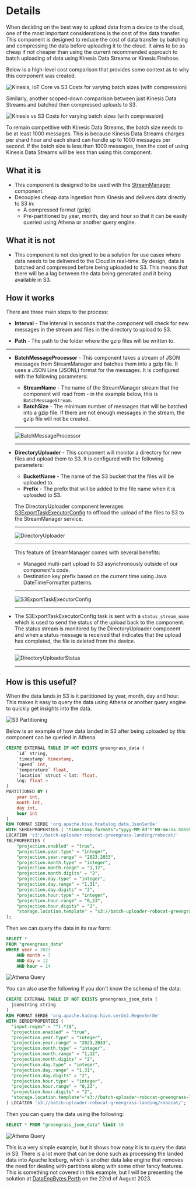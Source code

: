 # Details

When deciding on the best way to upload data from a device to the cloud, one of the most important considerations is the cost of the data transfer. This component is designed to reduce the cost of data transfer by batching and compressing the data before uploading it to the cloud. It aims to be as cheap if not cheaper than using the current recommended approach to batch uploading of data using Kinesis Data Streams or Kinesis Firehose.

Below is a high-level cost comparison that provides some context as to why this component was created.

![Kinesis, IoT Core vs S3 Costs for varying batch sizes (with compression)](img/cost-comparision-01.png)

Similarly, another scoped-down comparison between just Kinesis Data Streams and batched then compressed uploads to S3.

![Kinesis vs S3 Costs for varying batch sizes (with compression)](img/cost-comparision-02.png)

To remain competitive with Kinesis Data Streams, the batch size needs to be at least 1000 messages. This is because Kinesis Data Streams charges per shard hour and each shard can handle up to 1000 messages per second. If the batch size is less than 1000 messages, then the cost of using Kinesis Data Streams will be less than using this component.

## What it is

- This component is designed to be used with the [StreamManager](https://docs.aws.amazon.com/greengrass/v2/developerguide/stream-manager-component.html) component.
- Decouples cheap data ingestion from Kinesis and delivers data directly to S3 in:
  - A compressed format (gzip)
  - Pre-partitioned by year, month, day and hour so that it can be easily queried using Athena or another query engine.

## What it is not

- This component is not designed to be a solution for use cases where data needs to be delivered to the Cloud in real-time. By design, data is batched and compressed before being uploaded to S3. This means that there will be a lag between the data being generated and it being available in S3.

## How it works

There are three main steps to the process:

- **Interval** - The interval in seconds that the component will check for new messages in the stream and files in the directory to upload to S3.

- **Path** - The path to the folder where the gzip files will be written to.

---


- **BatchMessageProcessor** - This component takes a stream of JSON messages from StreamManager and batches them into a gzip file. It uses a JSON Line (JSONL) format for the messages. It is configured with the following parameters:
  - **StreamName** - The name of the StreamManager stream that the component will read from - in the example below, this is `BatchMessageStream`.
  - **BatchSize** - The minimum number of messages that will be batched into a gzip file. If there are not enough messages in the stream, the gzip file will not be created.

  ---

  ![BatchMessageProcessor](img/stream-manager-01.png)

  ---

- **DirectoryUploader** - This component will monitor a directory for new files and upload them to S3. It is configured with the following parameters:
  - **BucketName** - The name of the S3 bucket that the files will be uploaded to.
  - **Prefix** - The prefix that will be added to the file name when it is uploaded to S3.

  The DirectoryUploader component leverages [S3ExportTaskExecutorConfig](https://docs.aws.amazon.com/greengrass/v2/developerguide/stream-export-configurations.html#export-to-s3) to offload the upload of the files to S3 to the StreamManager service.

  ---

  ![DirectoryUploader](img/stream-manager-02.png)
  
  ---

  This feature of StreamManager comes with several benefits:

  - Managed multi-part upload to S3 asynchronously outside of our component's code.
  - Destination key prefix based on the current time using Java DateTimeFormatter patterns.

  ---

  ![S3ExportTaskExecutorConfig](img/stream-manager-03.png)

  ---

- The S3ExportTaskExecutorConfig task is sent with a `status_stream_name` which is used to send the status of the upload back to the component. The status stream is monitored by the DirectoryUploader component and when a status message is received that indicates that the upload has completed, the file is deleted from the device.

  ---

  ![DirectoryUploaderStatus](img/stream-manager-04.png)

  ---

## How is this useful?

When the data lands in S3 is it partitioned by year, month, day and hour. This makes it easy to query the data using Athena or another query engine to quickly get insights into the data.

![S3 Partitioning](img/s3-partitioning.png)

Below is an example of how data landed in S3 after being uploaded by this component can be queried in Athena.

```sql
CREATE EXTERNAL TABLE IF NOT EXISTS greengrass_data (
    `id` string,
    `timestamp` timestamp,
    `speed` int,
    `temperature` float,
    `location` struct < lat: float,
    lng: float >
)
PARTITIONED BY (
    year int,
    month int,
    day int,
    hour int
)
ROW FORMAT SERDE 'org.apache.hive.hcatalog.data.JsonSerDe'
WITH SERDEPROPERTIES ( "timestamp.formats"="yyyy-MM-dd'T'HH:mm:ss.SSSSSSZZ" )
LOCATION 's3://batch-uploader-robocat-greengrass-landing/robocat/'
TBLPROPERTIES (
    "projection.enabled" = "true",
    "projection.year.type" = "integer",
    "projection.year.range" = "2023,2033",
    "projection.month.type" = "integer",
    "projection.month.range" = "1,12",
    "projection.month.digits" = "2",
    "projection.day.type" = "integer",
    "projection.day.range" = "1,31",
    "projection.day.digits" = "2",
    "projection.hour.type" = "integer",
    "projection.hour.range" = "0,23",
    "projection.hour.digits" = "2",
    "storage.location.template" = "s3://batch-uploader-robocat-greengrass-landing/robocat/year=${year}/month=${month}/day=${day}/hour=${hour}"
);
```

Then we can query the data in its raw form:

```sql
SELECT *
FROM "greengrass_data"
WHERE year = 2023
    AND month = 7
    AND day = 12
    AND hour = 14
```

![Athena Query](img/athena-query-example-01.png)

You can also use the following If you don't know the schema of the data:

```sql
CREATE EXTERNAL TABLE IF NOT EXISTS greengrass_json_data (
  jsonstring string
)
ROW FORMAT SERDE 'org.apache.hadoop.hive.serde2.RegexSerDe'
WITH SERDEPROPERTIES (
  "input.regex" = "^(.*)$",
  "projection.enabled" = "true",
  "projection.year.type" = "integer",
  "projection.year.range" = "2023,2033",
  "projection.month.type" = "integer",
  "projection.month.range" = "1,12",
  "projection.month.digits" = "2",
  "projection.day.type" = "integer",
  "projection.day.range" = "1,31",
  "projection.day.digits" = "2",
  "projection.hour.type" = "integer",
  "projection.hour.range" = "0,23",
  "projection.hour.digits" = "2",
  "storage.location.template"="s3://batch-uploader-robocat-greengrass-landing/robocat/year=${year}/month=${month}/day=${day}/hour=${hour}"
) LOCATION 's3://batch-uploader-robocat-greengrass-landing/robocat/';
```

Then you can query the data using the following:

```sql
SELECT * FROM "greengrass_json_data" limit 10
```

![Athena Query](img/athena-query-example-02.png)

This is a very simple example, but it shows how easy it is to query the data in S3. There is a lot more that can be done such as processing the landed data into Apache Iceberg, which is another data lake engine that removes the need for dealing with partitions along with some other fancy features. This is something not covered in this example, but I will be presenting the solution at [DataEngBytes Perth](https://dataengconf.com.au/) on the 22nd of August 2023.
